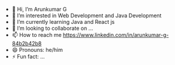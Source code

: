 - 👋 Hi, I’m Arunkumar G
- 👀 I’m interested in Web Development and Java Development
- 🌱 I’m currently learning Java and React js
- 💞️ I’m looking to collaborate on ...
- 📫 How to reach me https://www.linkedin.com/in/arunkumar-g-84b2b42b8
- 😄 Pronouns: he/him
- ⚡ Fun fact: ...

<!---
Arun-1102/Arun-1102 is a ✨ special ✨ repository because its `README.md` (this file) appears on your GitHub profile.
You can click the Preview link to take a look at your changes.
--->

